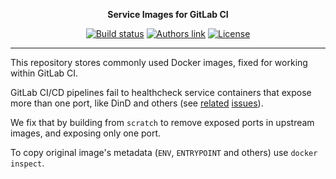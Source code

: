 <p align="center">
  <strong>Service Images for GitLab CI</strong>
</p>

<p align="center">
    <a href="https://github.com/chialab/gitlab-ci-service-images/actions/workflows/main.yml"><img alt="Build status" src="https://github.com/chialab/gitlab-ci-service-images/actions/workflows/main.yml/badge.svg"></a>
    <a href="https://www.chialab.it"><img alt="Authors link" src="https://img.shields.io/badge/Authors-Chialab-lightgrey.svg?style=flat-square"></a>
    <a href="https://github.com/chialab/gitlab-ci-service-images/blob/main/LICENSE"><img alt="License" src="https://img.shields.io/github/license/chialab/gitlab-ci-service-images.svg?style=flat-square"></a>
</p>

---

This repository stores commonly used Docker images, fixed for working within GitLab CI.

GitLab CI/CD pipelines fail to healthcheck service containers that expose more than one port,
like DinD and others (see [related](https://gitlab.com/gitlab-org/gitlab-runner/-/issues/4143) [issues](https://gitlab.com/gitlab-org/gitlab-runner/-/issues/3984)).

We fix that by building from `scratch` to remove exposed ports in upstream images,
and exposing only one port.

To copy original image's metadata (`ENV`, `ENTRYPOINT` and others) use `docker inspect`.
